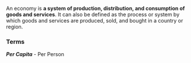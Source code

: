 An economy is **a system of production, distribution, and consumption of goods and services**. It can also be defined as the process or system by which goods and services are produced, sold, and bought in a country or region.

### Terms
***Per Capita*** - Per Person